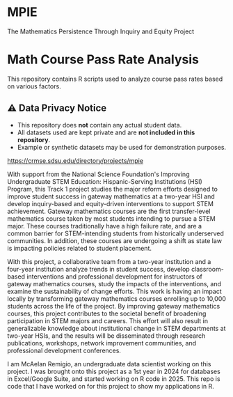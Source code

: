 # MPIE
The Mathematics Persistence Through Inquiry and Equity Project

# Math Course Pass Rate Analysis

This repository contains R scripts used to analyze course pass rates based on various factors.  

## ⚠️ Data Privacy Notice  
- This repository does **not** contain any actual student data.  
- All datasets used are kept private and are **not included in this repository**.  
- Example or synthetic datasets may be used for demonstration purposes.  

https://crmse.sdsu.edu/directory/projects/mpie

With support from the National Science Foundation's Improving Undergraduate STEM Education: Hispanic-Serving Institutions (HSI) Program, this Track 1 project studies the major reform efforts designed to improve student success in gateway mathematics at a two-year HSI and develop inquiry-based and equity-driven interventions to support STEM achievement. Gateway mathematics courses are the first transfer-level mathematics course taken by most students intending to pursue a STEM major. These courses traditionally have a high failure rate, and are a common barrier for STEM-intending students from historically underserved communities. In addition, these courses are undergoing a shift as state law is impacting policies related to student placement.

With this project, a collaborative team from a two-year institution and a four-year institution analyze trends in student success, develop classroom-based interventions and professional development for instructors of gateway mathematics courses, study the impacts of the interventions, and examine the sustainability of change efforts. This work is having an impact locally by transforming gateway mathematics courses enrolling up to 10,000 students across the life of the project. By improving gateway mathematics courses, this project contributes to the societal benefit of broadening participation in STEM majors and careers. This effort will also result in generalizable knowledge about institutional change in STEM departments at two-year HSIs, and the results will be disseminated through research publications, workshops, network improvement communities, and professional development conferences.

I am McAelan Remigio, an undergraduate data scientist working on this project. I was brought onto this project as a 1st year in 2024 for databases in Excel/Google Suite, and started working on R code in 2025. This repo is code that I have worked on for this project to show my applications in R. 
